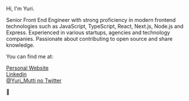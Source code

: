 Hi, I'm Yuri.

Senior Front End Engineer with strong proficiency in modern frontend technologies such as JavaScript, TypeScript, React, Next.js, Node.js and Express. 
Experienced in various startups, agencies and technology companies. Passionate about contributing to open source and share knowledge.

You can find me at:

[Personal Website](https://yurimutti.com) <br />
[Linkedin](https://www.linkedin.com/in/yuri-mutti-0418bb1aa) <br />
[@Yuri_Mutti no Twitter](https://twitter.com/Yuri_Mutti) <br />

:love_you_gesture:
